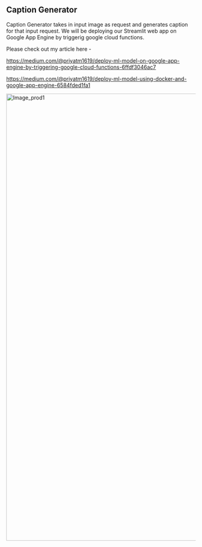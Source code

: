 
## Caption Generator

Caption Generator takes in input image as request and generates caption for that input request.
We will be deploying our Streamlit web app on Google App Engine by triggerig google cloud functions.

Please check out my article here -

https://medium.com/@priyatm1619/deploy-ml-model-on-google-app-engine-by-triggering-google-cloud-functions-6ffdf3046ac7

https://medium.com/@priyatm1619/deploy-ml-model-using-docker-and-google-app-engine-6584fded1fa1

<img width="1186" alt="Image_prod1" src="https://user-images.githubusercontent.com/47907051/140177804-75630147-ad65-42a0-9dad-3d6969167df8.png">
